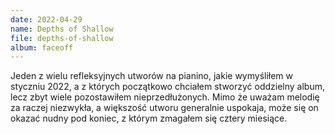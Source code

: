 ```yaml
---
date: 2022-04-29
name: Depths of Shallow
file: depths-of-shallow
album: faceoff
---
```


Jeden z wielu refleksyjnych utworów na pianino, jakie wymyśliłem w styczniu 2022, a z których początkowo chciałem stworzyć oddzielny album, lecz zbyt wiele pozostawiłem nieprzedłużonych. Mimo że uważam melodię za raczej niezwykła, a większość utworu generalnie uspokaja, może się on okazać nudny pod koniec, z którym zmagałem się cztery miesiące.
